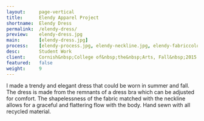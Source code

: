 ```yaml
---
layout:     page-vertical
title:      Elendy Apparel Project
shortname:  Elendy Dress
permalink:  /elendy-dress/
preview:    elendy-dress.jpg
main:       [elendy-dress.jpg]
process:    [elendy-process.jpg, elendy-neckline.jpg, elendy-fabriccolor.jpg,]
desc:       Student Work
client:     Cornish&nbsp;College of&nbsp;the&nbsp;Arts, Fall&nbsp;2015
featured:   false
weight:     9
---
```


I made a trendy and elegant dress that could be worn in summer and fall. The dress is made from the remnants of a dress bra which can be adjusted for comfort. The shapelessness of the fabric matched with the neckline allows for a graceful and flattering flow with the body. Hand sewn with all recycled material.
